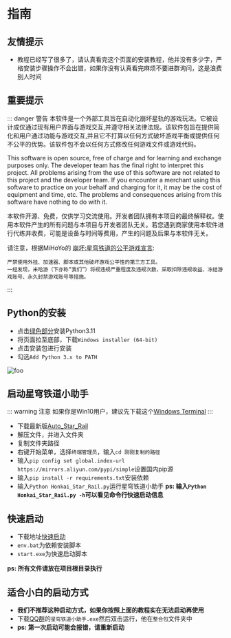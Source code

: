 <!--
 * @Author: Night-stars-1 nujj1042633805@gmail.com
 * @Date: 2023-05-23 15:45:31
 * @LastEditors: Night-stars-1 nujj1042633805@gmail.com
 * @LastEditTime: 2023-07-30 23:57:14
 * @Description: 
 * 
 * Copyright (c) 2023 by Night-stars-1, All Rights Reserved. 
-->
# 指南

## 友情提示
 * 教程已经写了很多了，请认真看完这个页面的安装教程，他并没有多少字，严格安装步骤操作不会出错，如果你没有认真看完麻烦不要进群询问，这是浪费别人时间
 
## 重要提示
::: danger 警告
本软件是一个外部工具旨在自动化崩坏星轨的游戏玩法。它被设计成仅通过现有用户界面与游戏交互,并遵守相关法律法规。该软件包旨在提供简化和用户通过功能与游戏交互,并且它不打算以任何方式破坏游戏平衡或提供任何不公平的优势。该软件包不会以任何方式修改任何游戏文件或游戏代码。

This software is open source, free of charge and for learning and exchange purposes only. The developer team has the final right to interpret this project. All problems arising from the use of this software are not related to this project and the developer team. If you encounter a merchant using this software to practice on your behalf and charging for it, it may be the cost of equipment and time, etc. The problems and consequences arising from this software have nothing to do with it.

本软件开源、免费，仅供学习交流使用。开发者团队拥有本项目的最终解释权。使用本软件产生的所有问题与本项目与开发者团队无关。若您遇到商家使用本软件进行代练并收费，可能是设备与时间等费用，产生的问题及后果与本软件无关。


请注意，根据MiHoYo的 [崩坏:星穹铁道的公平游戏宣言](https://sr.mihoyo.com/news/111246?nav=news&type=notice):
```md:no-line-numbers
严禁使用外挂、加速器、脚本或其他破坏游戏公平性的第三方工具。
一经发现，米哈游（下亦称“我们”）将视违规严重程度及违规次数，采取扣除违规收益、冻结游戏账号、永久封禁游戏账号等措施。
```
:::

## Python的安装
 * 点击[绿色部分](https://www.python.org/downloads/release/python-3113/)安装Python3.11
 * 将页面拉至底部，下载`Windows installer (64-bit)`
 * 点击安装包进行安装
 * 勾选`Add Python 3.x to PATH`
 <img src="https://img06.mifile.cn/v1/MI_542ED8B1722DC/126cb397275a9756877965f2b16313e1.png" alt="foo">

## 启动星穹铁道小助手
::: warning 注意
如果你是Win10用户，建议先下载这个[Windows Terminal](https://www.microsoft.com/store/productId/9N0DX20HK701)
:::
 * 下载最新版[Auto_Star_Rail](https://github.com/Night-stars-1/Auto_Star_Rail/releases/latest)
 * 解压文件，并进入文件夹
 * 复制文件夹路径
 * 右键开始菜单，选择`终端管理员`，输入`cd 刚刚复制的路径`
 * 输入`pip config set global.index-url https://mirrors.aliyun.com/pypi/simple`设置国内pip源
 * 输入`pip install -r requirements.txt`安装依赖
 * 输入`Python Honkai_Star_Rail.py`运行星穹铁道小助手
**ps: 输入`Python Honkai_Star_Rail.py -h`可以看见命令行快速启动信息**

## 快速启动
 * 下载地址[快速启动](https://github.com/Starry-Wind/StarRailAssistant/releases/tag/快速启动)
 * `env.bat`为依赖安装脚本
 * `start.exe`为快速启动脚本
 
**ps: 所有文件请放在项目根目录执行**

## 适合小白的启动方式
 * **我们不推荐这种启动方式，如果你按照上面的教程实在无法启动再使用**
 * 下载[QQ群](https://qm.qq.com/cgi-bin/qm/qr?k=xdCO46fHlVcY7D2L7elXzqcxL3nyTGnW&jump_from=webapi&authKey=uWZooQ2szv+nG/re7luCKn8LW1KibSb0vvi0FycA45Mglm5AGM1GP2iJ+SiWmDwg)的`星穹铁道小助手.exe`然后双击运行，他在`整合包`文件夹中
 * **ps: 第一次启动可能会报错，请重新启动**

